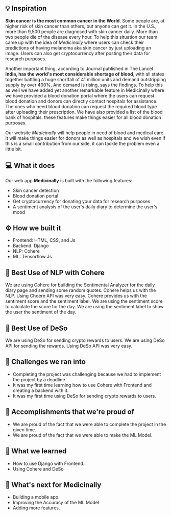 

## 💡 Inspiration
**Skin cancer is the most common cancer in the World**. Some people are, at higher risk of skin cancer than others, but anyone can get it. In the U.S., more than 9,500 people are diagnosed with skin cancer daily. More than two people die of the disease every hour.
To help this situation our team came up with the idea of _Medicinally_ where users can check their predictions of having melanoma aka skin cancer by just uploading an image. Users can also get cryptocurrency after posting their data for research purposes.

Another important thing, according to Journal published in The Lancet  **India, has the world's most considerable shortage of blood**, with all states together battling a huge shortfall of 41 million units and demand outstripping supply by over 400%,  And demand is rising, says the findings. To help this as well we have added yet another remarkable feature in Medicinally where we have provided a blood donation portal where the users can request blood donation and donors can directly contact hospitals for assistance. The ones who need blood donation can request the required blood type after uploading their prescription. We have also provided a list of the blood bank of hospitals. these features make things easier for all blood donation purposes.

Our website _Medicinally_  will help people in need of blood and medical care. It will make things easier for donors as well as hospitals and we wish even if this is a small contribution from our side, it can tackle the problem even a little bit.

## 💻 What it does

Our web app **Medicinally** is built with the following features:
- Skin cancer detection
- Blood donation portal
- Get cryptocurrency for donating your data for research purposes
- A sentiment analysis of the user's daily diary to determine the user's mood

## ⚙️ How we built it

- Frontend: HTML, CSS, and Js
- Backend: Django
- NLP: Cohere
- ML: Tensorflow Js

## 🤖 Best Use of NLP with Cohere

We are using Cohere for building the Sentimental Analyzer for the daily diary page and sending some random quotes. Cohere helps us with the NLP. Using Choere API was very easy. Cohere provides us with the sentiment score and the sentiment label. We are using the sentiment score to calculate the score for the day. We are using the sentiment label to show the user the sentiment of the day.

## 🔐 Best Use of DeSo

We are using DeSo for sending crypto rewards to users. We are using DeSo API for sending the rewards. Using DeSo API was very easy.

## 🧠 Challenges we ran into

- Completing the project was challenging because we had to implement the project by a deadline.
- It was my first time learning how to use Cohere with Frontend and creating a backend with it.
- It was my first time using DeSo for sending crypto rewards to users.

## 🏅 Accomplishments that we're proud of

- We are proud of the fact that we were able to complete the project in the given time.
- We are proud of the fact that we were able to make the ML Model.

## 📖 What we learned

- How to use Django with Frontend.
- Using Cohere and DeSo

## 🚀 What's next for Medicinally

- Building a mobile app.
- Improving the Accuracy of the ML Model
- Adding more features.
